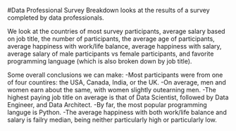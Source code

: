 #Data Professional Survey Breakdown looks at the results of a survey completed by data professionals. 

We look at the countries of most survey participants, average salary based on job title, the number of participants, the average age of participants, average happiness with work/life balance, average happiness with salary, average salary of male participants vs female participants, and favorite programming language (which is also broken down by job title). 

Some overall conclusions we can make: 
-Most participants were from one of four countires: the USA, Canada, India, or the UK. 
-On average, men and women earn about the same, with women slightly outearning men. 
-The highest paying job title on average is that of Data Scientist, followed by Data Engineer, and Data Architect. 
-By far, the most popular programming languge is Python. 
-The average happiness with both work/life balance and salary is failry median, being neither particularly high or particularly low. 
